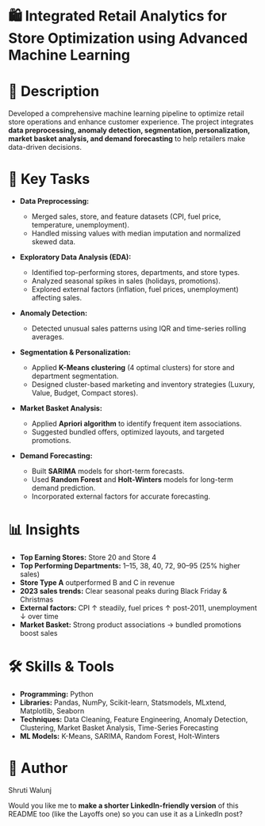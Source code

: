 # 🛍️ Integrated Retail Analytics for Store Optimization using Advanced Machine Learning

# 📄 Description
Developed a comprehensive machine learning pipeline to optimize retail store operations and enhance customer experience. The project integrates **data preprocessing, anomaly detection, segmentation, personalization, market basket analysis, and demand forecasting** to help retailers make data-driven decisions.

# 🧩 Key Tasks

* **Data Preprocessing:**

  * Merged sales, store, and feature datasets (CPI, fuel price, temperature, unemployment).
  * Handled missing values with median imputation and normalized skewed data.

* **Exploratory Data Analysis (EDA):**

  * Identified top-performing stores, departments, and store types.
  * Analyzed seasonal spikes in sales (holidays, promotions).
  * Explored external factors (inflation, fuel prices, unemployment) affecting sales.

* **Anomaly Detection:**

  * Detected unusual sales patterns using IQR and time-series rolling averages.

* **Segmentation & Personalization:**

  * Applied **K-Means clustering** (4 optimal clusters) for store and department segmentation.
  * Designed cluster-based marketing and inventory strategies (Luxury, Value, Budget, Compact stores).

* **Market Basket Analysis:**

  * Applied **Apriori algorithm** to identify frequent item associations.
  * Suggested bundled offers, optimized layouts, and targeted promotions.

* **Demand Forecasting:**

  * Built **SARIMA** models for short-term forecasts.
  * Used **Random Forest** and **Holt-Winters** models for long-term demand prediction.
  * Incorporated external factors for accurate forecasting.
    
# 📊 Insights

* **Top Earning Stores:** Store 20 and Store 4
* **Top Performing Departments:** 1–15, 38, 40, 72, 90–95 (25% higher sales)
* **Store Type A** outperformed B and C in revenue
* **2023 sales trends:** Clear seasonal peaks during Black Friday & Christmas
* **External factors:** CPI ↑ steadily, fuel prices ↑ post-2011, unemployment ↓ over time
* **Market Basket:** Strong product associations → bundled promotions boost sales

# 🛠️ Skills & Tools

* **Programming:** Python
* **Libraries:** Pandas, NumPy, Scikit-learn, Statsmodels, MLxtend, Matplotlib, Seaborn
* **Techniques:** Data Cleaning, Feature Engineering, Anomaly Detection, Clustering, Market Basket Analysis, Time-Series Forecasting
* **ML Models:** K-Means, SARIMA, Random Forest, Holt-Winters

# 👤 Author

Shruti Walunj

Would you like me to **make a shorter LinkedIn-friendly version** of this README too (like the Layoffs one) so you can use it as a LinkedIn post?
